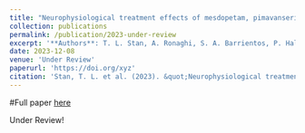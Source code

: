 ```yaml
---
title: "Neurophysiological treatment effects of mesdopetam, pimavanserin and clozapine in a rodent model of Parkinson’s disease psychosis"
collection: publications
permalink: /publication/2023-under-review
excerpt: '**Authors**: T. L. Stan, A. Ronaghi, S. A. Barrientos, P. Halje, **L. Censoni**, E. Garro-Martínez, A. Nasretdinov, E. Malinina, S. Hjort, P. Svensson, S. Waters, K. Sahlholm and P. Petersson'
date: 2023-12-08
venue: 'Under Review'
paperurl: 'https://doi.org/xyz'
citation: 'Stan, T. L. et al. (2023). &quot;Neurophysiological treatment effects of mesdopetam, pimavanserin and clozapine in a rodent model of Parkinson’s disease psychosis.&quot; <i>Under Review</i>. xyz (abcde).'
---
```


#Full paper [here](https://www.place.holder/xxxx)

Under Review!

